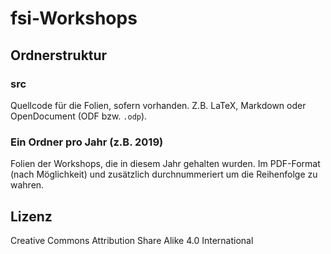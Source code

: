 # fsi-Workshops

## Ordnerstruktur

### src

Quellcode für die Folien, sofern vorhanden. Z.B. LaTeX, Markdown oder
OpenDocument (ODF bzw. `.odp`).

### Ein Ordner pro Jahr (z.B. 2019)

Folien der Workshops, die in diesem Jahr gehalten wurden. Im PDF-Format (nach
Möglichkeit) und zusätzlich durchnummeriert um die Reihenfolge zu wahren.

## Lizenz

Creative Commons Attribution Share Alike 4.0 International
